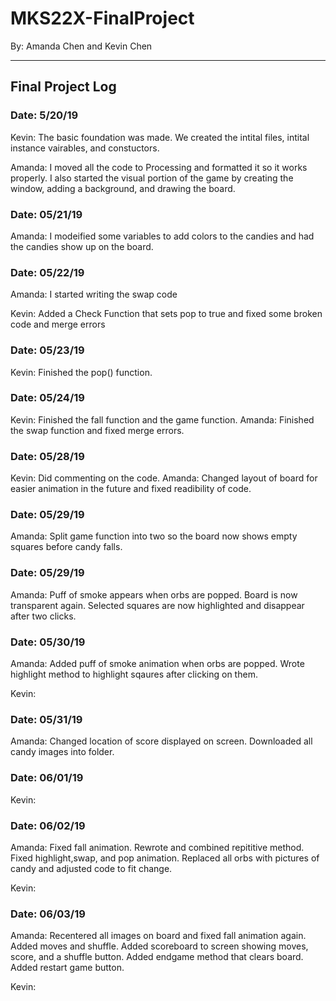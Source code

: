 # MKS22X-FinalProject
By: Amanda Chen and Kevin Chen
***

## Final Project Log

### Date: 5/20/19
Kevin: The basic foundation was made. We created the intital files, intital instance vairables, and constuctors.

Amanda: I moved all the code to Processing and formatted it so it works properly. I also started the visual portion of the game by creating the window, adding a background, and drawing the board.

### Date: 05/21/19
Amanda: I modeified some variables to add colors to the candies and had the candies show up on the board.

### Date: 05/22/19
Amanda: I started writing the swap code

Kevin: Added a Check Function that sets pop to true and fixed some broken code and merge errors
       
### Date: 05/23/19
Kevin: Finished the pop() function.

### Date: 05/24/19
Kevin: Finished the fall function and the game function.
Amanda: Finished the swap function and fixed merge errors.

### Date: 05/28/19
Kevin: Did commenting on the code.
Amanda: Changed layout of board for easier animation in the future and fixed readibility of code.

### Date: 05/29/19
Amanda: Split game function into two so the board now shows empty squares before candy falls.

### Date: 05/29/19
Amanda: Puff of smoke appears when orbs are popped.
        Board is now transparent again.
        Selected squares are now highlighted and disappear after two clicks.

### Date: 05/30/19
Amanda: Added puff of smoke animation when orbs are popped.
        Wrote highlight method to highlight sqaures after clicking on them.
        
Kevin: 
        
### Date: 05/31/19
Amanda: Changed location of score displayed on screen.
        Downloaded all candy images into folder.
        
### Date: 06/01/19
Kevin: 

### Date: 06/02/19
Amanda: Fixed fall animation.
        Rewrote and combined repititive method.
        Fixed highlight,swap, and pop animation.
        Replaced all orbs with pictures of candy and adjusted code to fit change.
        
Kevin:

### Date: 06/03/19
Amanda: Recentered all images on board and fixed fall animation again.
        Added moves and shuffle.
        Added scoreboard to screen showing moves, score, and a shuffle button.
        Added endgame method that clears board.
        Added restart game button.
        
Kevin:
